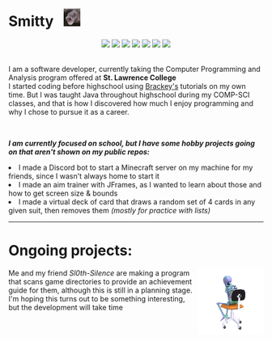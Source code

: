 <div>
  <h1>Smitty &nbsp;&nbsp;<img src="./assets/fish.gif" height=35px></h1>
</div>

<!-- languages -->
<!-- Badge Credit: https://github.com/ziadOUA/m3-Markdown-Badges -->
<div align=center>
  <img src="https://ziadoua.github.io/m3-Markdown-Badges/badges/Java/java1.svg">
  <img src="https://ziadoua.github.io/m3-Markdown-Badges/badges/MySQL/mysql1.svg">
  <img src="https://ziadoua.github.io/m3-Markdown-Badges/badges/Javascript/javascript3.svg">
  <img src="https://ziadoua.github.io/m3-Markdown-Badges/badges/C++/c++1.svg">
  <img src="https://ziadoua.github.io/m3-Markdown-Badges/badges/CSharp/csharp1.svg">
  <img src="https://ziadoua.github.io/m3-Markdown-Badges/badges/HTML/html1.svg">
  <img src="https://ziadoua.github.io/m3-Markdown-Badges/badges/PHP/php1.svg">
</div>

<br />
<!-- other stuff -->

<p>
  I am a software developer, currently taking the Computer Programming and Analysis program offered at <b>St. Lawrence College</b> 
  <br />
  I started coding before highschool using <a href="https://www.youtube.com/channel/UCYbK_tjZ2OrIZFBvU6CCMiA">Brackey's</a> tutorials on my own time. 
  But I was taught Java throughout highschool during my COMP-SCI classes, and that is how I discovered how much I enjoy programming and why I chose to pursue it as a career. 
</p>

<br /> 

<p>
  <i><b>I am currently focused on school, but I have some hobby projects going on that aren't shown on my public repos: </b></i>
  <br />
    <li> I made a Discord bot to start a Minecraft server on my machine for my friends, since I wasn't always home to start it </li>
    <li> I made an aim trainer with JFrames, as I wanted to learn about those and how to get screen size & bounds</li>
    <li> I made a virtual deck of card that draws a random set of 4 cards in any given suit, then removes them <i>(mostly for practice with lists)</i></li>
</p>

<hr />

<h1>Ongoing projects: </h1>
<div >
  <img src="./assets/skeleton.gif" height=130px width=130px align=right>
</div>

<p>
  Me and my friend <i>Sl0th-Silence</i> are making a program that scans game directories to provide an achievement guide for them, although this is still in a planning stage. I'm hoping this turns out to be something interesting, but the development will take time
</p>

<!--
**coolsmitty9000/coolsmitty9000** is a ✨ _special_ ✨ repository because its `README.md` (this file) appears on your GitHub profile.

Here are some ideas to get you started:

- 🔭 I’m currently working on ...
- 🌱 I’m currently learning ...
- 👯 I’m looking to collaborate on ...
- 🤔 I’m looking for help with ...
- 💬 Ask me about ...
- 📫 How to reach me: ...
- 😄 Pronouns: ...
- ⚡ Fun fact: ...
-->

